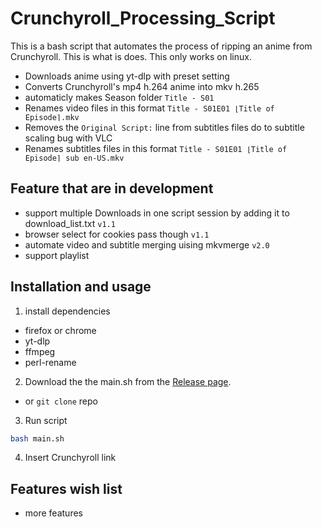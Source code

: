 # Crunchyroll\_Processing\_Script
This is a bash script that automates the process of ripping an anime from Crunchyroll. This is what is does. This only works on linux.
- Downloads anime using yt-dlp with preset setting
- Converts Crunchyroll's mp4 h.264 anime into mkv h.265
- automaticly makes Season folder `Title - S01`
- Renames video files in this format `Title - S01E01 ⌊Title of Episode⌉.mkv`
- Removes the `Original Script:` line from subtitles files do to subtitle scaling bug with VLC
- Renames subtitles files in this format `Title - S01E01 ⌊Title of Episode⌉ sub en-US.mkv`
## Feature that are in development
- support multiple Downloads in one script session by adding it to download\_list.txt `v1.1`
- browser select for cookies pass though `v1.1`
- automate video and subtitle merging uising mkvmerge `v2.0`
- support playlist
## Installation and usage
1. install dependencies
- firefox or chrome
- yt-dlp
- ffmpeg
- perl-rename
<!-- mkvmerge `v2.0`-->
2. Download the the main.sh from the [Release page](https://github.com/MrComexs/Crunchyroll_Processing_Script/releases).
- or `git clone` repo
3. Run script
```bash
bash main.sh
```
4. Insert Crunchyroll link
## Features wish list
- more features
